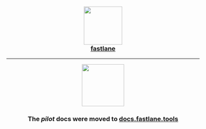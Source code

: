 <h3 align="center">
  <a href="https://docs.fastlane.tools/actions/pilot">
    <img src="https://raw.githubusercontent.com/fastlane/fastlane/master/fastlane/assets/fastlane.png" width="100" />
    <br />
    fastlane
  </a>
</h3>

------

<p align="center">
  <a href="https://docs.fastlane.tools/actions/pilot">
    <img src="https://raw.githubusercontent.com/fastlane/fastlane/master/pilot/assets/PilotTextTransparent.png" height="110">
  </a>
</p>

<h3 align="center">The <i>pilot</i> docs were moved to <a href='https://docs.fastlane.tools/actions/pilot'>docs.fastlane.tools</a></h3>
